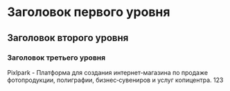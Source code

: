 # Заголовок первого уровня
## Заголовок второго уровня
### Заголовок третьего уровня


Pixlpark - Платформа для создания интернет-магазина по продаже фотопродукции, полиграфии, бизнес‑сувениров и услуг копицентра.
123